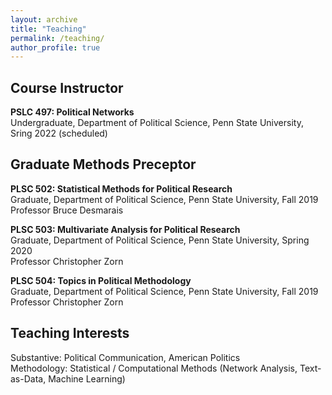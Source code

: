 ```yaml
---
layout: archive
title: "Teaching"
permalink: /teaching/
author_profile: true
---
```


## Course Instructor

<b>PSLC 497: Political Networks </b> <br>
Undergraduate, Department of Political Science, Penn State University, Sring 2022 (scheduled)

## Graduate Methods Preceptor

<b>PLSC 502: Statistical Methods for Political Research</b> <br>
Graduate, Department of Political Science, Penn State University, Fall 2019 <br>
Professor Bruce Desmarais

<b>PLSC 503: Multivariate Analysis for Political Research</b> <br>
Graduate, Department of Political Science, Penn State University, Spring 2020 <br>
Professor Christopher Zorn

<b>PLSC 504: Topics in Political Methodology</b> <br>
Graduate, Department of Political Science, Penn State University, Fall 2019 <br>
Professor Christopher Zorn

## Teaching Interests

Substantive: Political Communication, American Politics<br>
Methodology: Statistical / Computational Methods (Network Analysis, Text-as-Data, Machine Learning)
